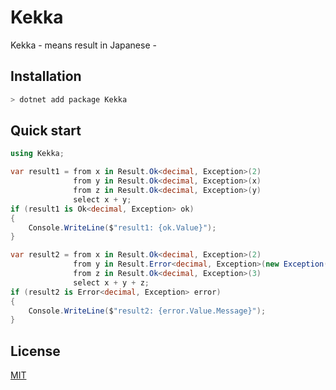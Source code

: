 # Kekka

Kekka - means result in Japanese - 

## Installation

```sh
> dotnet add package Kekka
```

## Quick start

```cs
using Kekka;

var result1 = from x in Result.Ok<decimal, Exception>(2)
              from y in Result.Ok<decimal, Exception>(x)
              from z in Result.Ok<decimal, Exception>(y)
              select x + y;
if (result1 is Ok<decimal, Exception> ok)
{
    Console.WriteLine($"result1: {ok.Value}");
}

var result2 = from x in Result.Ok<decimal, Exception>(2)
              from y in Result.Error<decimal, Exception>(new Exception("Error!!"))
              from z in Result.Ok<decimal, Exception>(3)
              select x + y + z;
if (result2 is Error<decimal, Exception> error)
{
    Console.WriteLine($"result2: {error.Value.Message}");
}
```

## License

[MIT](https://opensource.org/license/MIT)

